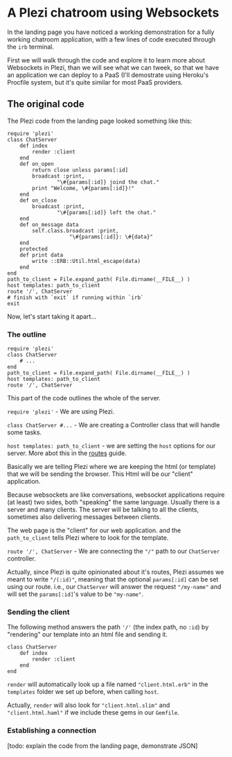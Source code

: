 # A Plezi chatroom using Websockets

In the landing page you have noticed a working demonstration for a fully working chatroom application, with a few lines of code executed through the `irb` terminal.

First we will walk through the code and explore it to learn more about Websockets in Plezi, than we will see what we can tweek, so that we have an application we can deploy to a PaaS (I'll demostrate using Heroku's Procfile system, but it's quite similar for most PaaS providers.

## The original code

The Plezi code from the landing page looked something like this:

    require 'plezi'
    class ChatServer
        def index
            render :client
        end
        def on_open
            return close unless params[:id]
            broadcast :print,
                    "\#{params[:id]} joind the chat."
            print "Welcome, \#{params[:id]}!"
        end
        def on_close
            broadcast :print,
                    "\#{params[:id]} left the chat."
        end
        def on_message data
            self.class.broadcast :print,
                        "\#{params[:id]}: \#{data}"
        end
        protected
        def print data
            write ::ERB::Util.html_escape(data)
        end
    end
    path_to_client = File.expand_path( File.dirname(__FILE__) )
    host templates: path_to_client
    route '/', ChatServer
    # finish with `exit` if running within `irb`
    exit

Now, let's start taking it apart...

### The outline

    require 'plezi'
    class ChatServer
        # ...
    end
    path_to_client = File.expand_path( File.dirname(__FILE__) )
    host templates: path_to_client
    route '/', ChatServer

This part of the code outlines the whole of the server.

`require 'plezi'` - We are using Plezi.

`class ChatServer #...` - We are creating a Controller class that will handle some tasks.

`host templates: path_to_client` - we are setting the `host` options for our server. More abot this in the [routes](/guide/routes) guide.

Basically we are telling Plezi where we are keeping the html (or template) that we will be sending the browser. This Html will be our "client" application. 

Because websockets are like conversations, websocket applications require (at least) two sides, both "speaking" the same language. Usually there is a server and many clients. The server will be talking to all the clients, sometimes also delivering messages between clients.

The web page is the "client" for our web application. and the `path_to_client` tells Plezi where to look for the template.

`route '/', ChatServer` - We are connecting the `"/"` path to our `ChatServer` controller.

Actually, since Plezi is quite opinionated about it's routes, Plezi assumes we meant to write `"/(:id)"`, meaning that the optional `params[:id]` can be set using our route. i.e., our `ChatServer` will answer the request `"/my-name"` and will set the `params[:id]`'s value to be `"my-name"`.

### Sending the client

The following method answers the path `'/'` (the index path, no `:id`) by "rendering" our template into an html file and sending it.

    class ChatServer
        def index
            render :client
        end
    end

`render` will automatically look up a file named `"client.html.erb"` in the `templates` folder we set up before, when calling `host`.

Actually, `render` will also look for `"client.html.slim"` and `"client.html.haml"` if we include these gems in our `Gemfile`.

### Establishing a connection

[todo: explain the code from the landing page, demonstrate JSON]